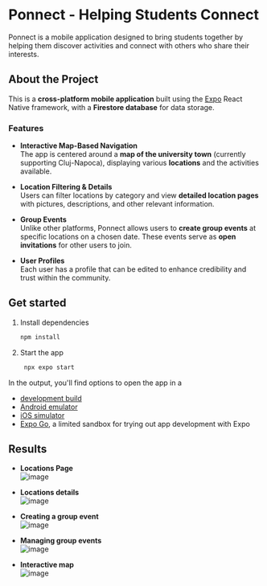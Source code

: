 # Ponnect - Helping Students Connect

Ponnect is a mobile application designed to bring students together by helping them discover activities and connect with others who share their interests.

## About the Project

This is a **cross-platform mobile application** built using the [Expo](https://expo.dev) React Native framework, with a **Firestore database** for data storage.

### Features

- **Interactive Map-Based Navigation**  
  The app is centered around a **map of the university town** (currently supporting Cluj-Napoca), displaying various **locations** and the activities available.

- **Location Filtering & Details**  
  Users can filter locations by category and view **detailed location pages** with pictures, descriptions, and other relevant information.  

- **Group Events**  
  Unlike other platforms, Ponnect allows users to **create group events** at specific locations on a chosen date. These events serve as **open invitations** for other users to join.

- **User Profiles**  
  Each user has a profile that can be edited to enhance credibility and trust within the community.  


## Get started

1. Install dependencies

   ```bash
   npm install
   ```

2. Start the app

   ```bash
    npx expo start
   ```

In the output, you'll find options to open the app in a

- [development build](https://docs.expo.dev/develop/development-builds/introduction/)
- [Android emulator](https://docs.expo.dev/workflow/android-studio-emulator/)
- [iOS simulator](https://docs.expo.dev/workflow/ios-simulator/)
- [Expo Go](https://expo.dev/go), a limited sandbox for trying out app development with Expo


## Results

- **Locations Page**  
  ![image](https://github.com/GeorgeTof/Ponnect/blob/main/assets/readme_images/list.jpg)

- **Locations details**  
  ![image](https://github.com/GeorgeTof/Ponnect/blob/main/assets/readme_images/details.jpg)

- **Creating a group event**  
  ![image](https://github.com/GeorgeTof/Ponnect/blob/main/assets/readme_images/create.jpg)

- **Managing group events**  
  ![image](https://github.com/GeorgeTof/Ponnect/blob/main/assets/readme_images/events.jpg)

- **Interactive map**  
  ![image](https://github.com/GeorgeTof/Ponnect/blob/main/assets/readme_images/map.jpg)